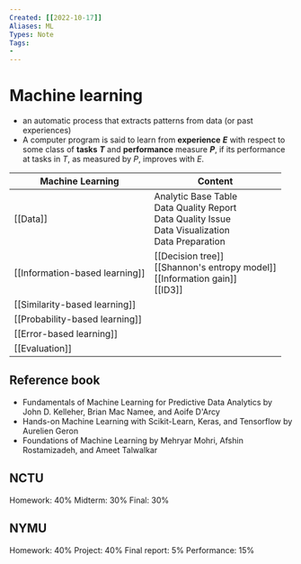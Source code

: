 ```yaml
---
Created: [[2022-10-17]]
Aliases: ML
Types: Note
Tags: 
- 
---
```

# Machine learning
- an automatic process that extracts patterns from data (or past experiences)
- A computer program is said to learn from **experience** ***E*** with respect to some class of **tasks** ***T*** and **performance** measure ***P***, if its performance at tasks in *T*, as measured by  *P*, improves with *E*. 

| Machine Learning               | Content                                                                                                    |
| ------------------------------ | ---------------------------------------------------------------------------------------------------------- |
| [[Data]]                       | Analytic Base Table<br>Data Quality Report<br>Data Quality Issue<br>Data Visualization<br>Data Preparation |
| [[Information-based learning]] | [[Decision tree]]<br>[[Shannon's entropy model]]<br>[[Information gain]]<br>[[ID3]]              |
| [[Similarity-based learning]]  |                                                                                                            |
| [[Probability-based learning]] |                                                                                                            |
| [[Error-based learning]]       |                                                                                                            |
| [[Evaluation]]                 |                                                                                                            |

## Reference book
- Fundamentals of Machine Learning for Predictive Data Analytics by John D. Kelleher, Brian Mac Namee, and Aoife D'Arcy
- Hands-on Machine Learning with Scikit-Learn, Keras, and Tensorflow by Aurelien Geron
- Foundations of Machine Learning by Mehryar Mohri, Afshin Rostamizadeh, and Ameet Talwalkar

## NCTU
Homework: 40%
Midterm: 30%
Final: 30%

## NYMU
Homework: 40%
Project: 40%
Final report: 5%
Performance: 15%





